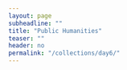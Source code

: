 ```yaml
---
layout: page
subheadline: ""
title: "Public Humanities"
teaser: ""
header: no
permalink: "/collections/day6/"
---
```

